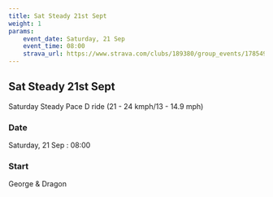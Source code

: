```yaml
---
title: Sat Steady 21st Sept
weight: 1
params:
    event_date: Saturday, 21 Sep
    event_time: 08:00
    strava_url: https://www.strava.com/clubs/189380/group_events/1785492
---
```


## Sat Steady 21st Sept 

Saturday Steady Pace D ride (21 - 24 kmph/13 - 14.9 mph)



### Date

Saturday, 21 Sep : 08:00

### Start

George &amp; Dragon


